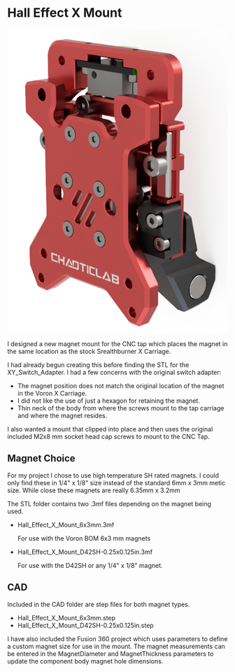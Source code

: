 # Hall Effect X Mount
![Image of Hall Effect magnet mount](./Hall_Effect_X_Mount.png)

I designed a new magnet mount for the CNC tap which places the magnet in the same location as the stock Srealthburner X Carriage. 

I had already begun creating this before finding the STL for the XY_Switch_Adapter.
I had a few concerns with the original switch adapter:
- The magnet position does not match the original location of the magnet in the Voron X Carriage.
- I did not like the use of just a hexagon for retaining the magnet.
- Thin neck of the body from where the screws mount to the tap carriage and where the magnet resides.

I also wanted a mount that clipped into place and then uses the original included M2x8 mm socket head cap screws to mount to the CNC Tap.

## Magnet Choice
For my project I chose to use high temperature SH rated magnets. I could only find these in 1/4" x 1/8" size instead of the standard 6mm x 3mm metic size. While close these magnets are really 6.35mm x 3.2mm

The STL folder contains two .3mf files depending on the magnet being used.
- Hall_Effect_X_Mount_6x3mm.3mf

  For use with the Voron BOM 6x3 mm magnets
  
- Hall_Effect_X_Mount_D42SH-0.25x0.125in.3mf

  For use with the D42SH or any 1/4" x 1/8" magnet.

## CAD
Included in the CAD folder are step files for both magnet types.
- Hall_Effect_X_Mount_6x3mm.step
- Hall_Effect_X_Mount_D42SH-0.25x0.125in.step

I have also included the Fusion 360 project which uses parameters to define a custom magnet size for use in the mount.
The magnet measurements can be entered in the MagnetDiameter and MagnetThickness parameters to update the component body magnet hole dimensions.
